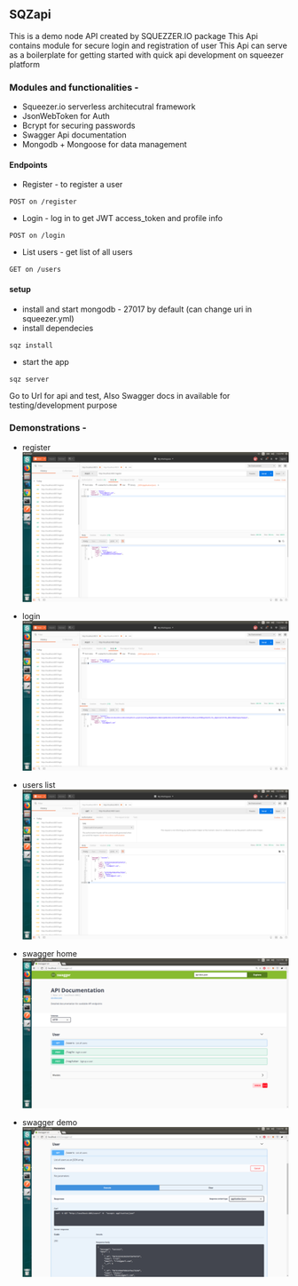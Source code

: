 ## SQZapi

This is a demo node API created by SQUEZZER.IO package 
This Api contains module for secure login and registration of user
This Api can serve as a boilerplate for getting started  with quick api development on squeezer platform

### Modules and functionalities - 
- Squeezer.io serverless architecutral framework
- JsonWebToken for Auth
- Bcrypt for securing passwords
- Swagger Api documentation
- Mongodb + Mongoose for data management

#### Endpoints

- Register - to register a user
```
POST on /register
```
- Login - log in to get JWT access_token and profile info
```
POST on /login
```
- List users - get list of all users
```
GET on /users
```

#### setup 
- install and start mongodb - 27017 by default (can change uri in squeezer.yml)
- install dependecies 
```
sqz install
```
- start the app
```
sqz server
```

Go to Url for api and test,
Also Swagger docs in available for testing/development purpose

### Demonstrations - 
- register
![register](img/1.png)

- login
![users](img/2.png)

- users list
![users](img/3.png)

- swagger home
![swagger](img/4.png)

- swagger demo
![swagger](img/5.png)

